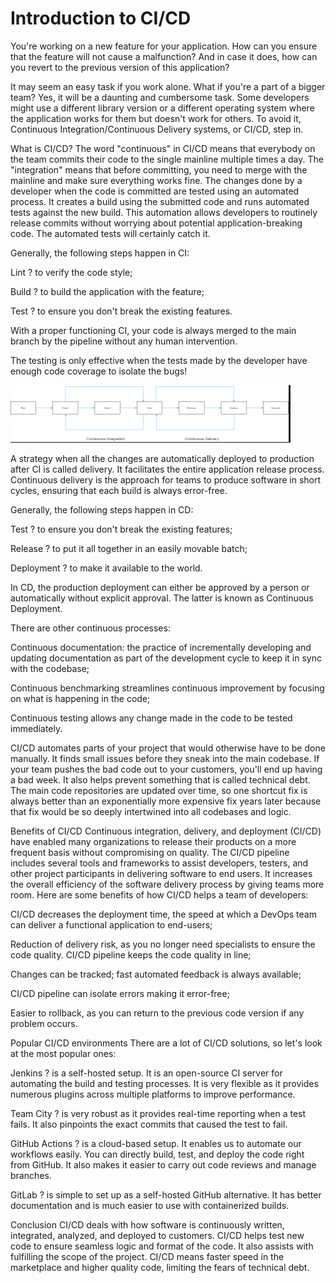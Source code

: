 # Introduction to CI/CD

You're working on a new feature for your application. How can you ensure that the feature will not cause a malfunction? And in case it does, how can you revert to the previous version of this application?

It may seem an easy task if you work alone. What if you're a part of a bigger team? Yes, it will be a daunting and cumbersome task. Some developers might use a different library version or a different operating system where the application works for them but doesn't work for others. To avoid it, Continuous Integration/Continuous Delivery systems, or CI/CD, step in.

What is CI/CD?
The word "continuous" in CI/CD means that everybody on the team commits their code to the single mainline multiple times a day. The "integration" means that before committing, you need to merge with the mainline and make sure everything works fine. The changes done by a developer when the code is committed are tested using an automated process. It creates a build using the submitted code and runs automated tests against the new build. This automation allows developers to routinely release commits without worrying about potential application-breaking code. The automated tests will certainly catch it.

Generally, the following steps happen in CI:

Lint ? to verify the code style;

Build ? to build the application with the feature;

Test ? to ensure you don't break the existing features.

With a proper functioning CI, your code is always merged to the main branch by the pipeline without any human intervention.

The testing is only effective when the tests made by the developer have enough code coverage to isolate the bugs!

![img.png](img.png)

A strategy when all the changes are automatically deployed to production after CI is called delivery. It facilitates the entire application release process. Continuous delivery is the approach for teams to produce software in short cycles, ensuring that each build is always error-free.

Generally, the following steps happen in CD:

Test ? to ensure you don't break the existing features;

Release ? to put it all together in an easily movable batch;

Deployment ? to make it available to the world.

In CD, the production deployment can either be approved by a person or automatically without explicit approval. The latter is known as Continuous Deployment.

There are other continuous processes:

Continuous documentation: the practice of incrementally developing and updating documentation as part of the development cycle to keep it in sync with the codebase;

Continuous benchmarking streamlines continuous improvement by focusing on what is happening in the code;

Continuous testing allows any change made in the code to be tested immediately.

CI/CD automates parts of your project that would otherwise have to be done manually. It finds small issues before they sneak into the main codebase. If your team pushes the bad code out to your customers, you'll end up having a bad week. It also helps prevent something that is called technical debt. The main code repositories are updated over time, so one shortcut fix is always better than an exponentially more expensive fix years later because that fix would be so deeply intertwined into all codebases and logic.

Benefits of CI/CD
Continuous integration, delivery, and deployment (CI/CD) have enabled many organizations to release their products on a more frequent basis without compromising on quality. The CI/CD pipeline includes several tools and frameworks to assist developers, testers, and other project participants in delivering software to end users. It increases the overall efficiency of the software delivery process by giving teams more room. Here are some benefits of how CI/CD helps a team of developers:

CI/CD decreases the deployment time, the speed at which a DevOps team can deliver a functional application to end-users;

Reduction of delivery risk, as you no longer need specialists to ensure the code quality. CI/CD pipeline keeps the code quality in line;

Changes can be tracked; fast automated feedback is always available;

CI/CD pipeline can isolate errors making it error-free;

Easier to rollback, as you can return to the previous code version if any problem occurs.

Popular CI/CD environments
There are a lot of CI/CD solutions, so let's look at the most popular ones:

Jenkins ? is a self-hosted setup. It is an open-source CI server for automating the build and testing processes. It is very flexible as it provides numerous plugins across multiple platforms to improve performance.

Team City ? is very robust as it provides real-time reporting when a test fails. It also pinpoints the exact commits that caused the test to fail.

GitHub Actions ? is a cloud-based setup. It enables us to automate our workflows easily. You can directly build, test, and deploy the code right from GitHub. It also makes it easier to carry out code reviews and manage branches.

GitLab ? is simple to set up as a self-hosted GitHub alternative. It has better documentation and is much easier to use with containerized builds.

Conclusion
CI/CD deals with how software is continuously written, integrated, analyzed, and deployed to customers. CI/CD helps test new code to ensure seamless logic and format of the code. It also assists with fulfilling the scope of the project. CI/CD means faster speed in the marketplace and higher quality code, limiting the fears of technical debt.
